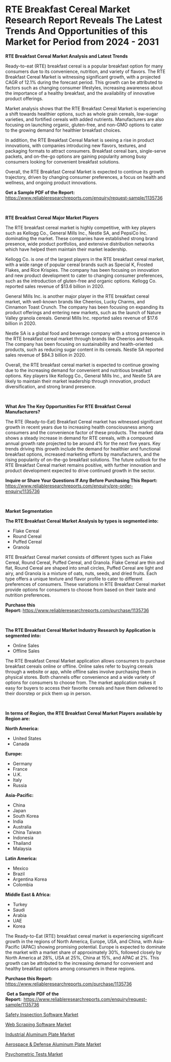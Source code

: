 <p><h1>RTE Breakfast Cereal Market Research Report Reveals The Latest Trends And Opportunities of this Market for Period from 2024 - 2031</h1></p><p><strong>RTE Breakfast Cereal Market Analysis and Latest Trends</strong></p>
<p><p>Ready-to-eat (RTE) breakfast cereal is a popular breakfast option for many consumers due to its convenience, nutrition, and variety of flavors. The RTE Breakfast Cereal Market is witnessing significant growth, with a projected CAGR of 12.1% during the forecast period. This growth can be attributed to factors such as changing consumer lifestyles, increasing awareness about the importance of a healthy breakfast, and the availability of innovative product offerings.</p><p>Market analysis shows that the RTE Breakfast Cereal Market is experiencing a shift towards healthier options, such as whole grain cereals, low-sugar varieties, and fortified cereals with added nutrients. Manufacturers are also focusing on launching organic, gluten-free, and non-GMO options to cater to the growing demand for healthier breakfast choices.</p><p>In addition, the RTE Breakfast Cereal Market is seeing a rise in product innovations, with companies introducing new flavors, textures, and packaging formats to attract consumers. Breakfast cereal bars, single-serve packets, and on-the-go options are gaining popularity among busy consumers looking for convenient breakfast solutions.</p><p>Overall, the RTE Breakfast Cereal Market is expected to continue its growth trajectory, driven by changing consumer preferences, a focus on health and wellness, and ongoing product innovations.</p></p>
<p><strong>Get a Sample PDF of the Report:&nbsp;</strong> <a href="https://www.reliableresearchreports.com/enquiry/request-sample/1135736">https://www.reliableresearchreports.com/enquiry/request-sample/1135736</a></p>
<p>&nbsp;</p>
<p><strong>RTE Breakfast Cereal Major Market Players</strong></p>
<p><p>The RTE breakfast cereal market is highly competitive, with key players such as Kellogg Co., General Mills Inc., Nestle SA, and PepsiCo Inc. dominating the market. These companies have established strong brand presence, wide product portfolios, and extensive distribution networks which have helped them maintain their market leadership.</p><p>Kellogg Co. is one of the largest players in the RTE breakfast cereal market, with a wide range of popular cereal brands such as Special K, Frosted Flakes, and Rice Krispies. The company has been focusing on innovation and new product development to cater to changing consumer preferences, such as the introduction of gluten-free and organic options. Kellogg Co. reported sales revenue of $13.6 billion in 2020.</p><p>General Mills Inc. is another major player in the RTE breakfast cereal market, with well-known brands like Cheerios, Lucky Charms, and Cinnamon Toast Crunch. The company has been focusing on expanding its product offerings and entering new markets, such as the launch of Nature Valley granola cereals. General Mills Inc. reported sales revenue of $17.6 billion in 2020.</p><p>Nestle SA is a global food and beverage company with a strong presence in the RTE breakfast cereal market through brands like Cheerios and Nesquik. The company has been focusing on sustainability and health-oriented products, such as reducing sugar content in its cereals. Nestle SA reported sales revenue of $84.3 billion in 2020.</p><p>Overall, the RTE breakfast cereal market is expected to continue growing due to the increasing demand for convenient and nutritious breakfast options. Key players like Kellogg Co., General Mills Inc., and Nestle SA are likely to maintain their market leadership through innovation, product diversification, and strong brand presence.</p></p>
<p>&nbsp;</p>
<p><strong>What Are The Key Opportunities For RTE Breakfast Cereal Manufacturers?</strong></p>
<p><p>The RTE (Ready-to-Eat) Breakfast Cereal market has witnessed significant growth in recent years due to increasing health consciousness among consumers and the convenience factor of these products. The market data shows a steady increase in demand for RTE cereals, with a compound annual growth rate projected to be around 4% for the next five years. Key trends driving this growth include the demand for healthier and functional breakfast options, increased marketing efforts by manufacturers, and the rising popularity of on-the-go breakfast solutions. The future outlook for the RTE Breakfast Cereal market remains positive, with further innovation and product development expected to drive continued growth in the sector.</p></p>
<p><strong>Inquire or Share Your Questions If Any Before Purchasing This Report:</strong> <a href="https://www.reliableresearchreports.com/enquiry/pre-order-enquiry/1135736">https://www.reliableresearchreports.com/enquiry/pre-order-enquiry/1135736</a></p>
<p>&nbsp;</p>
<p><strong>Market Segmentation</strong></p>
<p><strong>The RTE Breakfast Cereal Market Analysis by types is segmented into:</strong></p>
<p><ul><li>Flake Cereal</li><li>Round Cereal</li><li>Puffed Cereal</li><li>Granola</li></ul></p>
<p><p>RTE Breakfast Cereal market consists of different types such as Flake Cereal, Round Cereal, Puffed Cereal, and Granola. Flake Cereal are thin and flat, Round Cereal are shaped into small circles, Puffed Cereal are light and airy, and Granola is a mixture of oats, nuts, seeds, and dried fruits. Each type offers a unique texture and flavor profile to cater to different preferences of consumers. These variations in RTE Breakfast Cereal market provide options for consumers to choose from based on their taste and nutrition preferences.</p></p>
<p><strong>Purchase this Report:&nbsp;</strong><a href="https://www.reliableresearchreports.com/purchase/1135736">https://www.reliableresearchreports.com/purchase/1135736</a></p>
<p>&nbsp;</p>
<p><strong>The RTE Breakfast Cereal Market Industry Research by Application is segmented into:</strong></p>
<p><ul><li>Online Sales</li><li>Offline Sales</li></ul></p>
<p><p>The RTE Breakfast Cereal Market application allows consumers to purchase breakfast cereals online or offline. Online sales refer to buying cereals through a website or app, while offline sales involve purchasing them in physical stores. Both channels offer convenience and a wide variety of options for consumers to choose from. The market application makes it easy for buyers to access their favorite cereals and have them delivered to their doorstep or pick them up in person.</p></p>
<p>&nbsp;</p>
<p><strong>In terms of Region, the RTE Breakfast Cereal Market Players available by Region are:</strong></p>
<p>
    <p> <strong> North America: </strong>
        <ul>
            <li>United States</li>
            <li>Canada</li>
        </ul>
        </p> 
    <p> <strong> Europe: </strong>
        <ul>
            <li>Germany</li>
            <li>France</li>
            <li>U.K.</li>
            <li>Italy</li>
            <li>Russia</li>
        </ul>
        </p> 
    <p> <strong> Asia-Pacific: </strong>
        <ul>
            <li>China</li>
            <li>Japan</li>
            <li>South Korea</li>
            <li>India</li>
            <li>Australia</li>
            <li>China Taiwan</li>
            <li>Indonesia</li>
            <li>Thailand</li>
            <li>Malaysia</li>
        </ul>
        </p> 
    <p> <strong> Latin America: </strong>
        <ul>
            <li>Mexico</li>
            <li>Brazil</li>
            <li>Argentina Korea</li>
            <li>Colombia</li>
        </ul>
        </p> 
    <p> <strong> Middle East & Africa: </strong>
        <ul>
            <li>Turkey</li>
            <li>Saudi</li>
            <li>Arabia</li>
            <li>UAE</li>
            <li>Korea</li>
        </ul>
    </p>
    </p>
<p><p>The Ready-to-Eat (RTE) breakfast cereal market is experiencing significant growth in the regions of North America, Europe, USA, and China, with Asia-Pacific (APAC) showing promising potential. Europe is expected to dominate the market with a market share of approximately 30%, followed closely by North America at 28%, USA at 25%, China at 15%, and APAC at 2%. This growth can be attributed to the increasing demand for convenient and healthy breakfast options among consumers in these regions.</p></p>
<p><strong>Purchase this Report: </strong><a href="https://www.reliableresearchreports.com/purchase/1135736">https://www.reliableresearchreports.com/purchase/1135736</a></p>
<p>&nbsp;<strong>Get a Sample PDF of the Report:&nbsp;&nbsp;</strong><a href="https://www.reliableresearchreports.com/enquiry/request-sample/1135736">https://www.reliableresearchreports.com/enquiry/request-sample/1135736</a></p>
<p><strong></strong></p>
<p><p><a href="https://medium.com/@annaalexander40/safety-inspection-software-market-competitive-analysis-market-trends-and-forecast-to-2031-b638355a9c82">Safety Inspection Software Market</a></p><p><a href="https://medium.com/@annaalexander40/web-scraping-software-market-report-reveals-the-latest-trends-and-growth-opportunities-of-this-c9194f862549">Web Scraping Software Market</a></p><p><a href="https://issuu.com/reportprime-2/docs/industrial-aluminum-plate-market-size-2030.pptx">Industrial Aluminum Plate Market</a></p><p><a href="https://issuu.com/reportprime-2/docs/aerospace-defense-aluminum-plate-market-size-2030.">Aerospace & Defense Aluminum Plate Market</a></p><p><a href="https://medium.com/@zoerees777/psychometric-tests-market-analysis-and-sze-forecasted-for-period-from-2024-to-2031-9d035e66f519">Psychometric Tests Market</a></p></p>